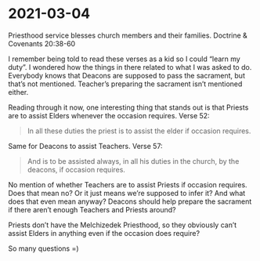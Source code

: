 # 2021-03-04

Priesthood service blesses church members and their families.
Doctrine & Covenants 20:38-60

I remember being told to read these verses as a kid so I could “learn my duty”.  I wondered how the things in there related to what I was asked to do.  Everybody knows that Deacons are supposed to pass the sacrament, but that’s not mentioned.  Teacher’s preparing the sacrament isn’t mentioned either.

Reading through it now, one interesting thing that stands out is that Priests are to assist Elders whenever the occasion requires.  Verse 52:
> In all these duties the priest is to ​​​assist​ the elder if occasion requires.

Same for Deacons to assist Teachers.  Verse 57:
> And is to be assisted always, in all his duties in the church, by the ​​​deacons​, if occasion requires.

No mention of whether Teachers are to assist Priests if occasion requires.  Does that mean no? Or it just means we’re supposed to infer it?  And what does that even mean anyway?  Deacons should help prepare the sacrament if there aren’t enough Teachers and Priests around?

Priests don’t have the Melchizedek Priesthood, so they obviously can’t assist Elders in anything even if the occasion does require?

So many questions =)
